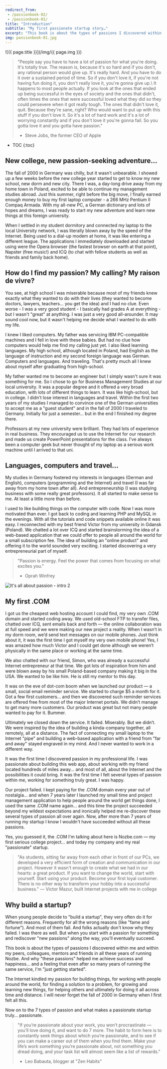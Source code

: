 ```yaml
---
redirect_from:
 - /passionbook-02/
 - /passionbook-01/
title: "Introduction"
subtitle: "My first passionate startup story…"
excerpt: "This book is about the types of passions I discovered within me and within my peers, colleagues, mentors and friends in all these years of running Nozbe."
img: passionbook-01.jpg
---
```


![{{ page.title }}](/img/{{ page.img }})

> "People say you have to have a lot of passion for what you're doing. It's totally true. The reason is, because it's so hard and if you don't, any rational person would give up. It's really hard. And you have to do it over a sustained period of time. So if you don't love it, if you're not having fun doing it, you don't really love it, you're gonna give up.\\
> It happens to most people actually. If you look at the ones that ended up being successful in the eyes of society and the ones that didn't, often times the ones that were successful loved what they did so they could persevere when it got really tough. The ones that didn't love it, quit. Because they're sane, right? Who would want to put up with this stuff if you don't love it. So it's a lot of hard work and it's a lot of worrying constantly and if you don't love it you're gonna fail. So you gotta love it and you gotta have passion."
>- Steve Jobs, the former CEO of Apple

* TOC
{:toc}

## New college, new passion-seeking adventure...

The fall of 2000 in Germany was chilly, but it wasn’t unbearable. I showed up a few weeks before the new college year started to get to know my new school, new dorm and new city. There I was, a day-long drive away from my home town in Poland, excited to be able to continue my management studies abroad. Just this summer, right before the big move, I finally earned enough money to buy my first laptop computer - a 266 MHz Pentium II Compaq Armada. With my all-new PC, a German dictionary and lots of hopes and dreams, I was ready to start my new adventure and learn new things at this foreign university.

When I settled in my student dormitory and connected my laptop to the local University network, I was literally blown away by the speed of the Internet. Being used to a dial-up modem at home, it was like entering a different league. The applications I immediately downloaded and started using were the Opera browser (the fastest browser on earth at that point), Napster (free music!) and ICQ (to chat with fellow students as well as friends and family back home).

## How do I find my passion? My calling? My raison de vivre?

You see, at high school I was miserable because most of my friends knew exactly what they wanted to do with their lives (they wanted to become doctors, lawyers, teachers... you get the idea) and I had no clue. Even worse - I was a very good student - I basically had grades A at everything - but I wasn't "great" at anything. I was just a very good all-arounder. It may sound cool now, but it wasn't helping me decide what I wanted to do with my life.

I knew I liked computers. My father was servicing IBM PC-compatible machines and I fell in love with these babies. But had no clue how computers would help me find my calling just yet. I also liked learning languages. My high school, although located in Poland, had English as the language of instruction and my second foreign language was German. Computers and languages. And traveling. That's pretty much all I knew about myself after graduating from high-school.

My father wanted me to become an engineer but I simply wasn't sure it was something for me. So I chose to go for Business Management Studies at our local university. It was a popular degree and it offered a very broad education, with lots of different things to learn. It was like high-school, but in college. I didn't lose interest in languages and travel. Within the first two years of my studies I managed to convince one of the German universities to accept me as a "guest student" and in the fall of 2000 I traveled to Germany. Initially for just a semester... but in the end I finished my degree there.

Professors at my new university were brilliant. They had lots of experience in real business. They encouraged us to use the Internet for our research and made us create PowerPoint presentations for the class. I’ve always been a computer geek but never thought of my laptop as a serious work machine until I arrived to that uni.

## Languages, computers and travel...

My studies in Germany fostered my interests in languages (German and English), computers (programming and the Internet) and travel (I was far away from my home town after all). And entrepreneurship (I was studying business with some really great professors). It all started to make sense to me. At least a little more than before.

I used to like building things on the computer with code. Now I was more motivated than ever. I got back to coding and learning PHP and MySQL in the evenings. With all the tutorials and code snippets available online it was easy. I reconnected with my best friend Victor from my university in Gdansk (Poland). We chatted a lot over ICQ and started brainstorming the idea of a web-based application that we could offer to people all around the world for a small subscription fee. The idea of building an "online product" and offering it to the world sounded very exciting. I started discovering a very entrepreneurial part of myself.


>"Passion is energy. Feel the power that comes from focusing on what excites you."
>- Oprah Winfrey

![It's all about passion - intro 2](/img/passionbook-02.jpg)

## My first .COM

I got us the cheapest web hosting account I could find, my very own .COM domain and started coding away. We used old-school FTP to transfer files, chatted over ICQ, sent emails back and forth — the online collaboration was at full speed and we were making our new project a reality. When I wasn’t in my dorm room, we’d send text messages on our mobile phones. Just think about it, it was the first time I got myself my very own mobile phone! Yes, I was amazed how much Victor and I could get done although we weren’t physically in the same place or working at the same time.

We also chatted with our friend, Simon, who was already a successful Internet entrepreneur at that time. We got lots of inspiration from him and were blown away by his small Poland-based company making it big in the USA. We wanted to be like him. He is still my mentor to this day.

It was on the eve of dot-com boom when we launched our product — a small, social email reminder service. We started to charge $5 a month for it. Got a few first customers… and then we discovered such reminder services are offered free from most of the major Internet portals. We didn’t manage to get many more customers. Our product was great but not many people wanted to pay for it. Bummer.

Ultimately we closed down the service. It failed. Miserably. But we didn’t. We were inspired by the idea of building a kinda-company together, all remotely, all at a distance. The fact of connecting my small laptop to the Internet "pipe" and building a web-based application with a friend from "far and away" stayed engraved in my mind. And I never wanted to work in a different way.

It was the first time I discovered passion in my professional life. I was passionate about building this web app, about working with my friend located hundreds of miles away... and most of all, about the Internet and the possibilities it could bring. It was the first time I felt several types of passion within me, working for something truly great. I was happy.

Our project failed. I kept paying for the .COM domain every year out of nostalgia... and when 7 years later I launched my small time and project management application to help people around the world get things done, I used the same .COM name again... and this time the project succeeded beyond my wildest expectations and ironically helped me re-discover these several types of passion all over again. Now, after more than 7 years of running my startup I know I wouldn't have succeeded without all these passions. 

Yes, you guessed it, the .COM I'm talking about here is Nozbe.com — my first serious college project... and today my company and my real "passionate" startup.

>"As students, sitting far away from each other in front of our PCs, we developed a very efficient form of creation and communication in our project. However it wasn't enough to create what we had in our hearts: a great product. If you want to change the world, start with yourself. Start using your product. Become your first loyal customer. There is no other way to transform your hobby into a successful business."
>— Victor Mazur, built Internet projects with me in college

## Why build a startup?

When young people decide to "build a startup", they very often do it for different reasons. Frequently for all the wrong reasons (like "fame and fortune"). And most of them fail. And folks actually don't know why they failed. I was there as well. But when you start with a passion for something and rediscover "new passions" along the way, you'll eventually succeed.

This book is about the types of passions I discovered within me and within my peers, colleagues, mentors and friends in all these years of running Nozbe. And why "these passions" helped me achieve success and happiness... and a feeling that even after so many years of running the same service, I'm "just getting started".

The Internet kindled my passion for building things, for working with people around the world, for finding a solution to a problem, for growing and learning new things, for helping others and ultimately for doing it all across time and distance. I will never forget the fall of 2000 in Germany when I first felt all this.

Now on to the 7 types of passion and what makes a passionate startup truly... passionate.

>"If you’re passionate about your work, you won’t procrastinate — you’ll love doing it, and want to do 7 more. The habit to form here is to constantly seek things about which you’re passionate, and to see if you can make a career out of them when you find them. Make your life’s work something you’re passionate about, not something you dread doing, and your task list will almost seem like a list of rewards."
>- Leo Babauta, blogger at "Zen Habits"


[Nozbe]: http://Nozbe.com/
[a]: http://mnoz.be/0k
[b]: /passion/
[c]: /its-all-about-passion
[s]: /passion/
[pm]: http://productivemag.com/
[pmpl]: http://productivemag.pl/
[pmjp]: http://productivemag.jp/
[pmes]: http://productivemag.es/
[ps]: /show/
[10]: https://help.nozbe.com/bonus/introduction/